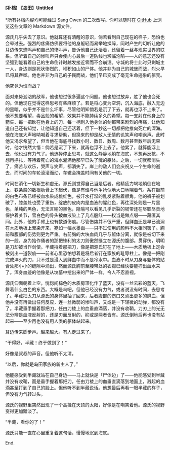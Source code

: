 #### [补档] 【岛田】Untitled

*所有补档内容均可能经过 Sang Owen 的二次改写。你可以随时在 [GitHub](https://github.com/sangowen-backup/sangowen-backup) 上浏览这些文章的 Markdown 源文件。

源氏几乎失去了意识。他就算还有清醒的意识，倘若看到自己现在的样子，恐怕也会晕过去。强烈的疼痛仿佛要将他的身躯轻而易举地揉碎，同时产生的幻听让他的耳边传来蜂鸣声和自己的惨叫声，告诉他自己还活着，还留着一丝与现实世界的联系。但听着自己的惨叫声只会使内心最后一道防线也濒临沦陷——人的意志还没有坚强到能看着自己的生命倒计时越发接近零而不会崩溃。守城的将士此时只剩城主一人，身边则是死状惨烈的、堆积如山的尸体。他并非为自己的城堡而战，烈火早已将其吞噬。他也并非为自己的子民而战，他们早已变成了毫无生命迹象的躯壳。



他究竟为谁而战？



面对来势汹汹的敌军，他也想过很多遍这个问题。他也想过放弃，胜了他也会死的。但他现在觉得这样思考有些麻烦了。若是将心变为空洞，沉入海底，融入无边的黑暗，似乎并不是什么坏事，尽管他明知倘若是沉了下去，就再也浮不上来了。他不想要希望，毒品般的希望，效果并不能持续多久的希望。每一支射在他身上的箭矢、每一把砍在他身上的刀、每一柄刺入他身体的剑都带来剧烈的疼痛，让他知道自己还有知觉，让他知道自己还活着，但下一秒这一切都把他推向死亡的深海。他在海底大声地呐喊着寻求帮助，但换来的却是敌人无情的讥笑声和嘲讽声。此时他又渴求希望了，但当他在海底寻找数小时、数日、数周、数月甚至数年后无果时，他才恍然大悟：倘若是沉了下来，就再也浮不上去了。他累了，就算能浮上去，他也没有力气了。他选择停止思考，就这么静静地躺在海底，不想再反抗，不想再挣扎，等待着死亡的海水灌满他那早已失了魂的躯体。之后，一切就都消失了，痛苦与欢乐，哭声与笑声，都消失了。岸上的敌人们会庆祝又一个生命的逝去，而时间的车轮滚滚而动，车辙会掩盖时间有关他的一切。

 

时间在消化一切新生和虚无。源氏则觉得自己当是后者。他精疲力竭地躺倒在地上，铁条般的数根肋骨上下起伏，像是有谁与他争抢似地大口地喘着气。系在额前的白色布条已经被血水染成桃红色，被汗水打湿的乱发紧贴着额角。他的裤子被划破了，膝盖处也受了重伤，绽放的皮肉内是血液的腥红色，再往深处则是一片黑色，单纯的黑色，无法言喻的黑色，隐喻可以看见几乎断裂的韧带还在尽职尽责地保护着关节，雪白色的骨头被血液染上了几点殷红——权当是做点缀——藏匿其间。此外，他的手臂上也有数道伤痕。尽管伤势并不很严重，但鲜血还是早已流淌在木质地板上晕染开来，宛如一幅水墨画——只不过使用的颜料不大相同罢了。胸前和腹部的伤势则更为严重。右前胸的大块血肉几乎与躯体分离，就像是被切下来的一般。身为始作俑者的那把锋利的太刀则傲然挺立在源氏的腹部。贯穿伤，明明是刀却被当作剑使。半藏持着那把刀，像是把源氏钉在了地上——木质地板上定会被刻出一道裂痕——前者心里恐怕想着是将后者钉在家族的耻辱柱上。像是一把刚完成淬火的刀，只不过是浸入到鲜血中而不是冷水中。血液不时从刀身与躯体的贴合处那小小的缝隙中涌出，然而源氏胸前至腰带处的衣襟已经快要能拧出血水来了。浑身血迹的他像是从坟墓中挖出来的尸体一样，令人不忍直视。

 

源氏仰面朝着上空，恍惚间棕色的木质房顶化作了蓝天，没有一丝云彩的蓝天，飞舞着什么白色的东西。大概是鸟吧，但他已经没有力气，或者说没有时间，去思考了。半藏把太刀从源氏的身体里抽了回来，后者腹部的伤口又涌出更多的鲜血，但他并没有再做出任何反应，连一丝微弱的惨叫声，又或是一下轻微的动弹，都没有了。半藏垂手握着那把刀，任由刀棱上的血垂直滴落，并没有收鞘。刀刃上的光无法分辨是血液反射的，还是刃面反射的，抑或是两者皆有。源氏倒地后再也没有站起来——至少再也没有用人类的躯体站起来。

 

耳边传来脚步声。越来越大。有人走过来了。

 

“干得好，半藏！终于做到了！”

 

好像是叔叔的声音。但他听不太清。

 

“以后，你就是岛田家族的新主人了。”

 

他能感受到半藏就站在自己身边——马上就快是「尸体边」了——他能感受到半藏并没有收鞘，而是垂手握着那把刀，任由刀棱上的血垂直滴落到地面上，溅起的血滴甚至打到了自己的脸上。但他听不到半藏说话。他想最后再看一眼半藏的样子，但没有力气转过头。

 

源氏的视野里突然出现了一个高挂在天顶的太阳，好像是在嘲笑着他。源氏的视野变得更加黯淡了。

 

“半藏，看你的了！”

 

源氏只能一直在心里重复着这句话，慢慢地沉到海底。

 

End.
